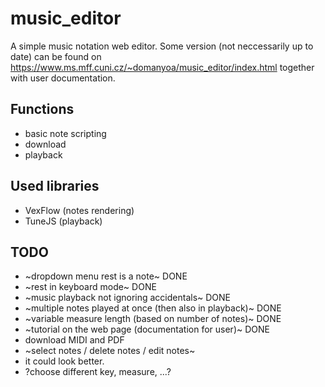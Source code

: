 # music_editor
A simple music notation web editor. Some version (not neccessarily up to date) can be found on https://www.ms.mff.cuni.cz/~domanyoa/music_editor/index.html together with user documentation.

## Functions
- basic note scripting
- download
- playback

## Used libraries
- VexFlow (notes rendering)
- TuneJS (playback)

## TODO
- ~dropdown menu rest is a note~ DONE
- ~rest in keyboard mode~ DONE
- ~music playback not ignoring accidentals~ DONE
- ~multiple notes played at once (then also in playback)~ DONE
- ~variable measure length (based on number of notes)~ DONE
- ~tutorial on the web page (documentation for user)~ DONE
- download MIDI and PDF
- ~select notes / delete notes / edit notes~
- it could look better.
- ?choose different key, measure, ...?

